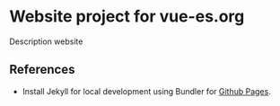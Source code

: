 # Website project for vue-es.org

Description website

## References
- Install Jekyll for local development using Bundler for [Github Pages](https://help.github.com/articles/setting-up-your-github-pages-site-locally-with-jekyll/).